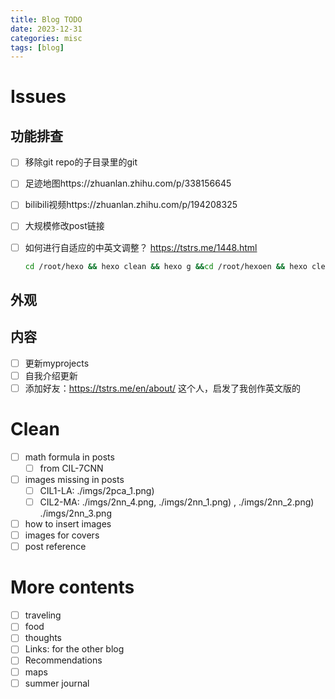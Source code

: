 ```yaml
---
title: Blog TODO
date: 2023-12-31
categories: misc
tags: [blog]
---
```


# Issues

## 功能排查

- [ ] 移除git repo的子目录里的git

- [ ] 足迹地图https://zhuanlan.zhihu.com/p/338156645

- [ ] bilibili视频https://zhuanlan.zhihu.com/p/194208325

- [ ] 大规模修改post链接

- [ ] 如何进行自适应的中英文调整？ https://tstrs.me/1448.html
  
  ```bash
  cd /root/hexo && hexo clean && hexo g &&cd /root/hexoen && hexo clean && hexo g && cd /root/hexo &&cp -r /root/hexoen/public/. /root/hexo/public/en/ && hexo d
  ```

## 外观

## 内容

- [ ] 更新myprojects
- [ ] 自我介绍更新
- [ ] 添加好友：https://tstrs.me/en/about/ 这个人，启发了我创作英文版的

# Clean

- [ ] math formula in posts
  - [ ] from CIL-7CNN
- [ ] images missing in posts
  - [ ] CIL1-LA: ./imgs/2pca_1.png)
  - [ ] CIL2-MA: ./imgs/2nn_4.png, ./imgs/2nn_1.png) , ./imgs/2nn_2.png) ./imgs/2nn_3.png
- [ ] how to insert images
- [ ] images for covers
- [ ] post reference

# More contents

- [ ] traveling
- [ ] food
- [ ] thoughts
- [ ] Links: for the other blog
- [ ] Recommendations
- [ ] maps
- [ ] summer journal